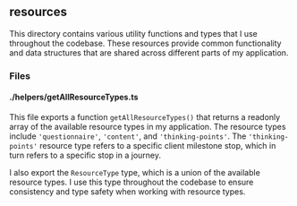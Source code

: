 ## resources

This directory contains various utility functions and types that I use throughout the codebase. These resources provide common functionality and data structures that are shared across different parts of my application.

### Files

#### ./helpers/getAllResourceTypes.ts

This file exports a function `getAllResourceTypes()` that returns a readonly array of the available resource types in my application. The resource types include `'questionnaire'`, `'content'`, and `'thinking-points'`. The `'thinking-points'` resource type refers to a specific client milestone stop, which in turn refers to a specific stop in a journey.

I also export the `ResourceType` type, which is a union of the available resource types. I use this type throughout the codebase to ensure consistency and type safety when working with resource types.